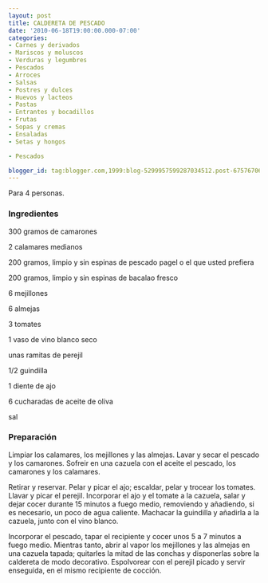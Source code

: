 ```yaml
---
layout: post
title: CALDERETA DE PESCADO
date: '2010-06-18T19:00:00.000-07:00'
categories:
- Carnes y derivados
- Mariscos y moluscos
- Verduras y legumbres
- Pescados
- Arroces
- Salsas
- Postres y dulces
- Huevos y lacteos
- Pastas
- Entrantes y bocadillos
- Frutas
- Sopas y cremas
- Ensaladas
- Setas y hongos

- Pescados

blogger_id: tag:blogger.com,1999:blog-5299957599287034512.post-6757670611325013912
---
```


Para 4 personas.

<h3>Ingredientes</h3>

300 gramos de camarones

2 calamares medianos

200 gramos, limpio y sin espinas de pescado pagel o el que usted prefiera

200 gramos, limpio y sin espinas de bacalao fresco

6 mejillones

6 almejas

3 tomates

1 vaso de vino blanco seco

unas ramitas de perejil

1/2 guindilla

1 diente de ajo

6 cucharadas de aceite de oliva

sal

<h3>Preparación</h3>

Limpiar los calamares, los mejillones y las almejas. Lavar y secar el pescado y los camarones. Sofreir en una cazuela con el aceite el pescado, los camarones y los calamares.

Retirar y reservar. Pelar y picar el ajo; escaldar, pelar y trocear los tomates. Llavar y picar el perejil. Incorporar el ajo y el tomate a la cazuela, salar y dejar cocer durante 15 minutos a fuego medio, removiendo y añadiendo, si es necesario, un poco de agua caliente. Machacar la guindilla y añadirla a la cazuela, junto con el vino blanco.

Incorporar el pescado, tapar el recipiente y cocer unos 5 a 7 minutos a fuego medio. Mientras tanto, abrir al vapor los mejillones y las almejas en una cazuela tapada; quitarles la mitad de las conchas y disponerlas sobre la caldereta de modo decorativo. Espolvorear con el perejil picado y servir enseguida, en el mismo recipiente de cocción.


